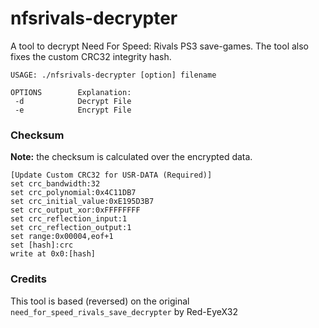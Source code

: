 # nfsrivals-decrypter

A tool to decrypt Need For Speed: Rivals PS3 save-games. The tool also fixes the custom CRC32 integrity hash.

```
USAGE: ./nfsrivals-decrypter [option] filename

OPTIONS        Explanation:
 -d            Decrypt File
 -e            Encrypt File
```

### Checksum

**Note:** the checksum is calculated over the encrypted data.

```
[Update Custom CRC32 for USR-DATA (Required)]
set crc_bandwidth:32
set crc_polynomial:0x4C11DB7
set crc_initial_value:0xE195D3B7
set crc_output_xor:0xFFFFFFFF
set crc_reflection_input:1
set crc_reflection_output:1
set range:0x00004,eof+1
set [hash]:crc
write at 0x0:[hash]
```

### Credits

This tool is based (reversed) on the original `need_for_speed_rivals_save_decrypter` by Red-EyeX32

